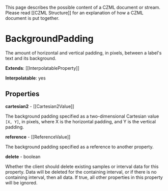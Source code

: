 This page describes the possible content of a CZML document or stream. Please read [[CZML Structure]] for an explanation of how a CZML document is put together.

# BackgroundPadding

The amount of horizontal and vertical padding, in pixels, between a label's text and its background.

**Extends**: [[InterpolatableProperty]]

**Interpolatable**: yes

## Properties

**cartesian2** - [[Cartesian2Value]]

The background padding specified as a two-dimensional Cartesian value `[X, Y]`, in pixels, where X is the horizontal padding, and Y is the vertical padding.


**reference** - [[ReferenceValue]]

The background padding specified as a reference to another property.


**delete** - boolean

Whether the client should delete existing samples or interval data for this property. Data will be deleted for the containing interval, or if there is no containing interval, then all data. If true, all other properties in this property will be ignored.


